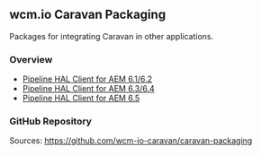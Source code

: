 ## wcm.io Caravan Packaging

Packages for integrating Caravan in other applications.


### Overview

* [Pipeline HAL Client for AEM 6.1/6.2](pipeline-hal-client-aem61/)
* [Pipeline HAL Client for AEM 6.3/6.4](pipeline-hal-client-aem63/)
* [Pipeline HAL Client for AEM 6.5](pipeline-hal-client-aem65/)


### GitHub Repository

Sources: https://github.com/wcm-io-caravan/caravan-packaging

